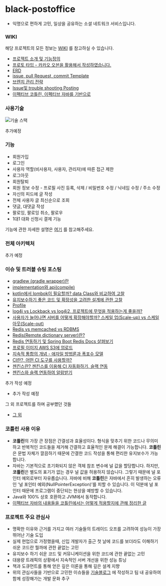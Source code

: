 # black-postoffice
- 익명으로 편하게 고민, 일상을 공유하는 소셜 네트워크 서비스입니다.

### WIKI
해당 프로젝트의 모든 정보는 [WIKI](https://github.com/f-lab-edu/black-postoffice/wiki/%ED%94%84%EB%A1%9C%EC%A0%9D%ED%8A%B8-%EC%86%8C%EA%B0%9C) 를 참고하실 수 있습니다.

- [프로젝트 소개 및 기능정의](https://github.com/f-lab-edu/black-postoffice/wiki/%ED%94%84%EB%A1%9C%EC%A0%9D%ED%8A%B8-%EC%86%8C%EA%B0%9C)
- [프로토 타입 - 카카오 오븐을 활용해서 작성하였습니다.](https://github.com/f-lab-edu/black-postoffice/wiki/%ED%94%84%EB%A1%9C%ED%86%A0%ED%83%80%EC%9E%85)
- [ERD](https://github.com/f-lab-edu/black-postoffice/wiki/ERD)  
- [issue, pull Request, commit Template](https://github.com/f-lab-edu/black-postoffice/wiki/issue,-pull-Request,-commit-Template)
- [브렌치 관리 전략](https://github.com/f-lab-edu/black-postoffice/wiki/%EB%B8%8C%EB%A0%8C%EC%B9%98-%EA%B4%80%EB%A6%AC-%EC%A0%84%EB%9E%B5)  
- [Issue및 trouble shooting Posting](https://github.com/f-lab-edu/black-postoffice/wiki/Issue%EB%B0%8F-trouble-shooting-Posting)
- [이펙티브 코틀린, 이펙티브 자바를 기반으로](https://github.com/f-lab-edu/black-postoffice/wiki/%EC%9D%B4%ED%8E%99%ED%8B%B0%EB%B8%8C-%EC%BD%94%ED%8B%80%EB%A6%B0,-%EC%9D%B4%ED%8E%99%ED%8B%B0%EB%B8%8C-%EC%9E%90%EB%B0%94%EB%A5%BC-%EA%B8%B0%EB%B0%98%EC%9C%BC%EB%A1%9C)

### 사용기술
![기술 스택](https://user-images.githubusercontent.com/43127088/125194910-4c673e00-e28e-11eb-80c8-1a3bda1be8df.PNG)

추가예정

### 기능
- 회원가입
- 로그인
- 사용자 역할(비사용자, 사용자, 관리자)에 따른 접근 제한
- 로그아웃
- 회원탈퇴 
- 회원 정보 수정 - 프로필 사진 등록, 삭제 / 비밀번호 수정 / 닉네임 수정  / 주소 수정
- 자신의 피드에 글 작성
- 전체 사용자 글 최신순으로 조회
- 댓글, 대댓글 작성  
- 팔로잉, 팔로잉 취소, 팔로우
- 1대1 대화 신청시 결제 기능

기능에 관한 자세한 설명은 [여기](https://github.com/f-lab-edu/black-postoffice/wiki/%ED%94%84%EB%A1%9C%EC%A0%9D%ED%8A%B8-%EC%86%8C%EA%B0%9C) 를 참고해주세요.

### 전체 아키텍처

추가 예정

### 이슈 및 트러블 슈팅 포스팅

- [gradlew (gradle wrapper)란](https://www.notion.so/gradlew-gradle-wrapper-98743215d59743f6ac8057e706ae506c)
- [implementation와 api(compile)](https://junghyungil.tistory.com/148?category=892281)
- [kotlin에서 lombok이 필요할까? data Class와 비교하여 고찰](https://junghyungil.tistory.com/157?category=953012)
- [유지보수하기 좋은 코드 및 확장성을 고려한 설계에 관한 고찰](https://junghyungil.tistory.com/158?category=953012)
- [Profile](https://junghyungil.tistory.com/159?category=892281)
- [log4j vs Lockback vs log4j2, 프로젝트에 무엇을 적용하는게 좋을까?](https://junghyungil.tistory.com/160?category=892281)
- [사용자가 늘어나면 서버를 어떻게 확장해야할까? 스케일 업(Scale-up) vs 스케일 아웃(Scale-out)](https://junghyungil.tistory.com/151?category=952148)
- [Redis vs memcached vs RDBMS](https://junghyungil.tistory.com/165)
- [Redis(Remote dictionary server)란?](https://junghyungil.tistory.com/162)
- [Redis 연동하기 및 Spring Boot Redis Docs 살펴보기](https://junghyungil.tistory.com/166)
- [프로필 이미지 AWS S3에 업로드](https://junghyungil.tistory.com/171)
- [지속적 통합의 개념 - 애자일 방법론과 폭포수 모델](https://junghyungil.tistory.com/170)
- [CI란?, 어떤 CI 도구를 사용할까?](https://junghyungil.tistory.com/167)
- [젠킨스란? 젠킨스를 이용해 CI 자동화하기, 슬랙 연동](https://junghyungil.tistory.com/168)
- [젠킨스와 슬랙 연동하여 알람받기](https://junghyungil.tistory.com/169)

추가 작성 예정
- 추가 작성 예정

그 외 프로젝트를 하며 공부헀던 것들
- [그 외](https://github.com/Hyung1Jung/LearnKit)

### 코틀린 사용 이유
- **코틀린**의 가장 큰 장점은 간결성과 효율성이다. 형식을 맞추기 위한 코드나 무의미하고 반복적인 코드들을 제거해 간결하고
  효율적인 문제 해결이 가능합니다. **코틀린**은 문법 자체가 깔끔하기 때문에 간결한 코드 작성을 통해 편리한 유지보수가 가능합니다.
- 자바는 기본적으로 초기화되지 않은 객체 참조 변수에 널 값을 할당합니다. 하지만, **코틀린**은 별도의 표기가 없는 경우 널 값을 허용하지 않습니다.
  그렇기 때문에 널 포인터 예외로부터 자유롭습니다. 자바에 비해 **코틀린**은 자바에서 흔히 발생하는 오류인 ‘널 포인터 예외(NullPointerException)’를
  피할 수 있습니다. 이 덕분에 널 포인터 때문에 프로그램이 중단되는 현상을 예방할 수 있습니다.
- Java와 100% 상호 호환하고 JVM에서 동작합니다.
- [이펙티브 자바의 내용들을 코틀린에서는 어떻게 적용할지에 관해 정리한 글](https://github.com/f-lab-edu/black-postoffice/wiki/%EC%9D%B4%ED%8E%99%ED%8B%B0%EB%B8%8C-%EC%9E%90%EB%B0%94%EC%9D%98-%EB%82%B4%EC%9A%A9%EB%93%A4%EC%9D%84-%EC%BD%94%ED%8B%80%EB%A6%B0%EC%97%90%EC%84%9C%EB%8A%94-%EC%96%B4%EB%96%BB%EA%B2%8C-%EC%A0%81%EC%9A%A9%ED%95%A0%EC%A7%80%EC%97%90-%EA%B4%80%ED%95%B4-%EC%A0%95%EB%A6%AC%ED%95%9C-%EA%B8%80)

### 프로젝트 주요 관심사
- 명확한 이유와 근거를 가지고 여러 기술들의 트레이드 오프를 고려하여 성능이 가장 뛰어난 기술 도입
- 실제 현업으로 가정했을때, 신입 개발자가 출근 첫 날에 코드를 보더라도 이해하기 쉬운 코드란 뭘까에 관한 끝없는 고민
- 유지보수 하기 쉬운 코드 및 커뮤니케이션을 위한 코드에 관한 끝없는 고민
- 대용량 트래픽의 상황에서 지속적인 서버 개선을 위한 성능 튜닝
- 책과 도큐먼트를 통해 얻은 깊은 이론을 통해 깊은 설계 지향
- 위의 관심사들을 기반으로 고민한 이슈들을 [기술블로그](https://junghyungil.tistory.com/category/Black-postOffice) 에 작성하고 팀 내 공유하여 함께 성장해가는 개발 문화 추구  

